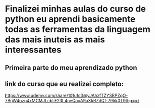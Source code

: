 # Finalizei minhas aulas do curso de python eu aprendi basicamente todas as ferramentas da linguagem das mais inuteis as mais interessantes
## Primeira parte do meu aprendizado python
## link do curso que eu realizei completo: 
  https://www.udemy.com/share/101ufc3@yJAhzfTZYSBPZgO-7BpW4ozp4xMCMJLcbIiE23L4neQaxA9aXkBZdQf-795k0T9thg==/
